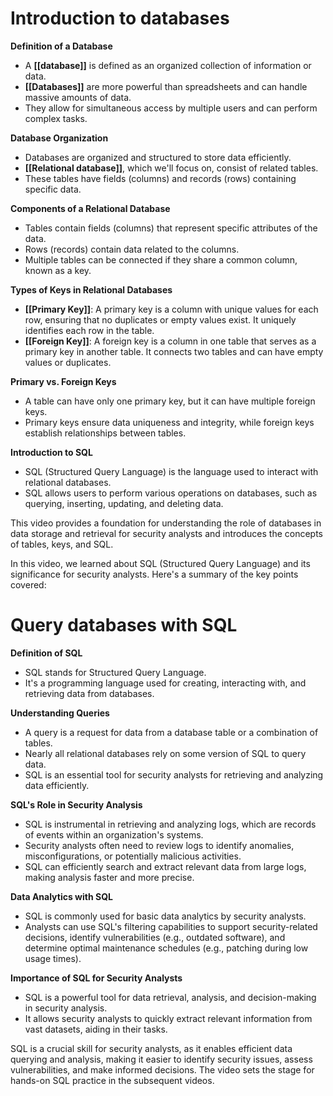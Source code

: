 # Introduction to databases

**Definition of a Database**
- A **[[database]]** is defined as an organized collection of information or data.
- **[[Databases]]** are more powerful than spreadsheets and can handle massive amounts of data.
- They allow for simultaneous access by multiple users and can perform complex tasks.

**Database Organization**
- Databases are organized and structured to store data efficiently.
- **[[Relational database]]**, which we'll focus on, consist of related tables.
- These tables have fields (columns) and records (rows) containing specific data.

**Components of a Relational Database**
- Tables contain fields (columns) that represent specific attributes of the data.
- Rows (records) contain data related to the columns.
- Multiple tables can be connected if they share a common column, known as a key.

**Types of Keys in Relational Databases**
- **[[Primary Key]]**: A primary key is a column with unique values for each row, ensuring that no duplicates or empty values exist. It uniquely identifies each row in the table.
- **[[Foreign Key]]**: A foreign key is a column in one table that serves as a primary key in another table. It connects two tables and can have empty values or duplicates.

**Primary vs. Foreign Keys**
- A table can have only one primary key, but it can have multiple foreign keys.
- Primary keys ensure data uniqueness and integrity, while foreign keys establish relationships between tables.

**Introduction to SQL**
- SQL (Structured Query Language) is the language used to interact with relational databases.
- SQL allows users to perform various operations on databases, such as querying, inserting, updating, and deleting data.

This video provides a foundation for understanding the role of databases in data storage and retrieval for security analysts and introduces the concepts of tables, keys, and SQL.

In this video, we learned about SQL (Structured Query Language) and its significance for security analysts. Here's a summary of the key points covered:

# Query databases with SQL

**Definition of SQL**
- SQL stands for Structured Query Language.
- It's a programming language used for creating, interacting with, and retrieving data from databases.

**Understanding Queries**
- A query is a request for data from a database table or a combination of tables.
- Nearly all relational databases rely on some version of SQL to query data.
- SQL is an essential tool for security analysts for retrieving and analyzing data efficiently.

**SQL's Role in Security Analysis**
- SQL is instrumental in retrieving and analyzing logs, which are records of events within an organization's systems.
- Security analysts often need to review logs to identify anomalies, misconfigurations, or potentially malicious activities.
- SQL can efficiently search and extract relevant data from large logs, making analysis faster and more precise.

**Data Analytics with SQL**
- SQL is commonly used for basic data analytics by security analysts.
- Analysts can use SQL's filtering capabilities to support security-related decisions, identify vulnerabilities (e.g., outdated software), and determine optimal maintenance schedules (e.g., patching during low usage times).

**Importance of SQL for Security Analysts**
- SQL is a powerful tool for data retrieval, analysis, and decision-making in security analysis.
- It allows security analysts to quickly extract relevant information from vast datasets, aiding in their tasks.

SQL is a crucial skill for security analysts, as it enables efficient data querying and analysis, making it easier to identify security issues, assess vulnerabilities, and make informed decisions. The video sets the stage for hands-on SQL practice in the subsequent videos.